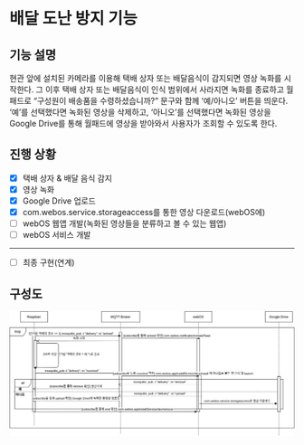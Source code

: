 # 배달 도난 방지 기능
## 기능 설명
현관 앞에 설치된 카메라를 이용해 택배 상자 또는 배달음식이 감지되면 영상 녹화를 시작한다. 그 이후 택배 상자 또는 배달음식이 인식 범위에서 사라지면 녹화를 종료하고 월패드로 “구성원이 배송품을 수령하셨습니까?” 문구와 함께 ‘예/아니오’ 버튼을 띄운다. ‘예’를 선택했다면 녹화된 영상을 삭제하고, ‘아니오’를 선택했다면 녹화된 영상을 Google Drive를 통해 월패드에 영상을 받아와서 사용자가 조회할 수 있도록 한다. 

## 진행 상황

- [X] 택배 상자 & 배달 음식 감지
- [X] 영상 녹화 
- [X] Google Drive 업로드
- [X] com.webos.service.storageaccess를 통한 영상 다운로드(webOS에)
- [ ] webOS 웹앱 개발(녹화된 영상들을 분류하고 볼 수 있는 웹앱)
- [ ] webOS 서비스 개발
---
- [ ] 최종 구현(연계)

## 구성도

![구성도](Delivery.jpg)
